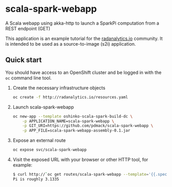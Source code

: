 # scala-spark-webapp
A Scala webapp using akka-http to launch a SparkPi computation from a REST endpoint (GET)

This application is an example tutorial for the [radanalytics.io](http://radanalytics.io) community. 
It is intended to be used as a source-to-image (s2i) application.

## Quick start

You should have access to an OpenShift cluster and be logged in with the
`oc` command line tool.

1. Create the necessary infrastructure objects
   ```bash
   oc create -f http://radanalytics.io/resources.yaml
   ```

1. Launch scala-spark-webapp
   ```bash
   oc new-app --template oshinko-scala-spark-build-dc \
       -p APPLICATION_NAME=scala-spark-webapp \
       -p GIT_URI=https://github.com/pdmack/scala-spark-webapp \
       -p APP_FILE=scala-spark-webapp-assembly-0.1.jar
   ```

1. Expose an external route
   ```bash
   oc expose svc/scala-spark-webapp
   ```

1. Visit the exposed URL with your browser or other HTTP tool, for example:
   ```bash
   $ curl http://`oc get routes/scala-spark-webapp --template='{{.spec.host}}'`
   Pi is roughly 3.1335
   ```

